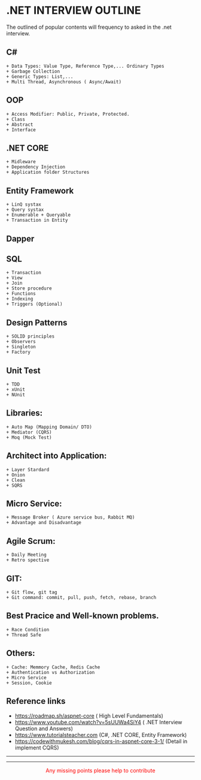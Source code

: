 # .NET INTERVIEW OUTLINE

The outlined of popular contents will frequency to asked in the .net interview.

## C#
	+ Data Types: Value Type, Reference Type,... Ordinary Types
	+ Garbage Collection
	+ Generic Types: List,...
	+ Multi Thread, Asynchronous ( Async/Await)
	
## OOP
	+ Access Modifier: Public, Private, Protected.
	+ Class
	+ Abstract
	+ Interface
	
## .NET CORE
	+ Midleware
	+ Dependency Injection
	+ Application folder Structures
	
## Entity Framework
	+ LinQ systax
	+ Query systax
	+ Enumerable + Queryable
	+ Transaction in Entity
	
## Dapper

## SQL
	+ Transaction
	+ View
	+ Join
	+ Store procedure
	+ Functions
	+ Indexing
	+ Triggers (Optional)
	
## Design Patterns
	+ SOLID principles
	+ Observers
	+ Singleton 
	+ Factory
	
## Unit Test
	+ TDD
	+ xUnit
	+ NUnit
	
## Libraries:
	+ Auto Map (Mapping Domain/ DTO)
	+ Mediator (CQRS)
	+ Moq (Mock Test)

## Architect into Application:
	+ Layer Stardard
	+ Onion
	+ Clean
	+ SQRS
	
## Micro Service: 
	+ Message Broker ( Azure service bus, Rabbit MQ)
	+ Advantage and Disadvantage
	
## Agile Scrum:
	+ Daily Meeting
	+ Retro spective
	
## GIT:
	+ Git flow, git tag
	+ Git command: commit, pull, push, fetch, rebase, branch

## Best Pracice and Well-known problems.
	+ Race Condition
	+ Thread Safe

## Others:
	+ Cache: Memmory Cache, Redis Cache
	+ Authentication vs Authorization
	+ Micro Service
	+ Session, Cookie 
	
## Reference links 
- https://roadmap.sh/aspnet-core ( High Level Fundamentals)
- https://www.youtube.com/watch?v=5sUUWa4SiY4 ( .NET Interview Question and Answers)
- https://www.tutorialsteacher.com (C#, .NET CORE, Entity Framework)
- https://codewithmukesh.com/blog/cqrs-in-aspnet-core-3-1/ (Detail in implement CQRS)
	
----------------------------------------------------------
----------------------------------------------------------
<div style="text-align: center; color: red;"> Any missing points please help to contribute </div>
